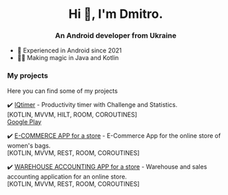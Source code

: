 <h1 align="center">Hi 👋, I'm Dmitro.</h1>
<h3 align="center">An Android developer from Ukraine</h3>

- :date: Experienced in Android since 2021
-	:fairy_man: Making magic in Java and Kotlin

### My projects

Here you can find some of my projects

✔️ [IQtimer](https://github.com/git-cdv/iqtimer_kotlin) - Productivity timer with Challenge and Statistics.<br/>
[KOTLIN, MVVM, HILT, ROOM, COROUTINES] <br/>
[Google Play](https://play.google.com/store/apps/details?id=com.chkan.iqtimer)

✔️ [E-COMMERCE APP for a store](https://play.google.com/store/apps/details?id=com.chkan.shopapp) - E-Commerce App for the online store of women's bags.<br/>
[KOTLIN, MVVM, REST, ROOM, COROUTINES] <br/>

✔️ [WAREHOUSE ACCOUNTING APP for a store](https://github.com/git-cdv/warehouse_store/tree/master) - Warehouse and sales accounting application for an online
store.<br/>
[KOTLIN, MVVM, REST, ROOM, COROUTINES] <br/>
